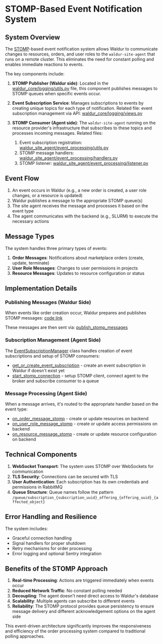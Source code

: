 # STOMP-Based Event Notification System

## System Overview

The [STOMP](https://stomp.github.io/)-based event notification system allows Waldur to communicate changes to resources, orders, and user roles to the `waldur-site-agent` that runs on a remote cluster. This eliminates the need for constant polling and enables immediate reactions to events.

The key components include:

1. **STOMP Publisher (Waldur side)**: Located in the [waldur_core/logging/utils.py](https://github.com/waldur/waldur-mastermind/blob/73f2a0a7df04405b1c9ed5d2512d6213d649d398/src/waldur_core/logging/utils.py#L88) file, this component publishes messages to STOMP queues when specific events occur.

2. **Event Subscription Service**: Manages subscriptions to events by creating unique topics for each type of notification. Related file: event subscription management via API: [waldur_core/logging/views.py](https://github.com/waldur/waldur-mastermind/blob/73f2a0a7df04405b1c9ed5d2512d6213d649d398/src/waldur_core/logging/views.py#L193)

3. **STOMP Consumer (Agent side)**: The `waldur-site-agent` running on the resource provider's infrastructure that subscribes to these topics and processes incoming messages. Related files:
   1. Event subscription registration: [waldur_site_agent/event_processing/utils.py](https://github.com/waldur/waldur-site-agent/blob/464b46f287aadffe5f98191221af7fea6e6c0ce1/waldur_site_agent/event_processing/utils.py#L50)
   2. STOMP message handlers: [waldur_site_agent/event_processing/handlers.py](https://github.com/waldur/waldur-site-agent/blob/464b46f287aadffe5f98191221af7fea6e6c0ce1/waldur_site_agent/event_processing/handlers.py#L99)
   3. STOMP listener: [waldur_site_agent/event_processing/listener.py](https://github.com/waldur/waldur-site-agent/blob/464b46f287aadffe5f98191221af7fea6e6c0ce1/waldur_site_agent/event_processing/listener.py#L30)

## Event Flow

1. An event occurs in Waldur (e.g., a new order is created, a user role changes, or a resource is updated)
2. Waldur publishes a message to the appropriate STOMP queue(s)
3. The site agent receives the message and processes it based on the event type
4. The agent communicates with the backend (e.g., SLURM) to execute the necessary actions

## Message Types

The system handles three primary types of events:

1. **Order Messages**: Notifications about marketplace orders (create, update, terminate)
2. **User Role Messages**: Changes to user permissions in projects
3. **Resource Messages**: Updates to resource configuration or status

## Implementation Details

### Publishing Messages (Waldur Side)

When events like order creation occur, Waldur prepares and publishes STOMP messages: [code link](https://github.com/waldur/waldur-mastermind/blob/73f2a0a7df04405b1c9ed5d2512d6213d649d398/src/waldur_mastermind/marketplace_slurm_remote/utils.py#L12)

These messages are then sent via: [publish_stomp_messages](https://github.com/waldur/waldur-mastermind/blob/73f2a0a7df04405b1c9ed5d2512d6213d649d398/src/waldur_core/logging/tasks.py#L83)

### Subscription Management (Agent Side)

The [EventSubscriptionManager](https://github.com/waldur/waldur-site-agent/blob/464b46f287aadffe5f98191221af7fea6e6c0ce1/waldur_site_agent/event_processing/event_subscription_manager.py#L28) class handles creation of event subscriptions and setup of STOMP consumers:

* [get_or_create_event_subscription](https://github.com/waldur/waldur-site-agent/blob/464b46f287aadffe5f98191221af7fea6e6c0ce1/waldur_site_agent/event_processing/event_subscription_manager.py#L98) - create an event subscription in Waldur if doesn't exist yet
* [start_stomp_connection](https://github.com/waldur/waldur-site-agent/blob/464b46f287aadffe5f98191221af7fea6e6c0ce1/waldur_site_agent/event_processing/event_subscription_manager.py#L193) - setup STOMP client, connect agent to the broker and subscribe consumer to a queue

### Message Processing (Agent Side)

When a message arrives, it's routed to the appropriate handler based on the event type:

* [on_order_message_stomp](https://github.com/waldur/waldur-site-agent/blob/464b46f287aadffe5f98191221af7fea6e6c0ce1/waldur_site_agent/event_processing/handlers.py#L99) - create or update resources on backend
* [on_user_role_message_stomp](https://github.com/waldur/waldur-site-agent/blob/464b46f287aadffe5f98191221af7fea6e6c0ce1/waldur_site_agent/event_processing/handlers.py#L117) - create or update access permissions on backend
* [on_resource_message_stomp](https://github.com/waldur/waldur-site-agent/blob/464b46f287aadffe5f98191221af7fea6e6c0ce1/waldur_site_agent/event_processing/handlers.py#L152C5-L152C30) - create or update resource configuration on backend

## Technical Components

1. **WebSocket Transport**: The system uses STOMP over WebSockets for communication
2. **TLS Security**: Connections can be secured with TLS
3. **User Authentication**: Each subscription has its own credentials and permissions in RabbitMQ
4. **Queue Structure**: Queue names follow the pattern `/queue/subscription_{subscription_uuid}_offering_{offering_uuid}_{affected_object}`

## Error Handling and Resilience

The system includes:

* Graceful connection handling
* Signal handlers for proper shutdown
* Retry mechanisms for order processing
* Error logging and optional Sentry integration

## Benefits of the STOMP Approach

1. **Real-time Processing**: Actions are triggered immediately when events occur
2. **Reduced Network Traffic**: No constant polling needed
3. **Decoupling**: The agent doesn't need direct access to Waldur's database
4. **Scalability**: Multiple agents can subscribe to different events
5. **Reliability**: The STOMP protocol provides queue persistency to ensure message delivery and different acknowledgement options on the agent side

This event-driven architecture significantly improves the responsiveness and efficiency of the order processing system compared to traditional polling approaches.
